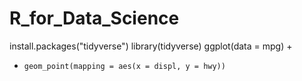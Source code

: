 # R_for_Data_Science
install.packages("tidyverse")
library(tidyverse)
ggplot(data = mpg) + 
+     geom_point(mapping = aes(x = displ, y = hwy))
